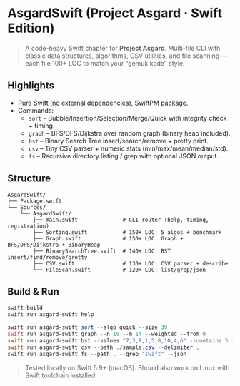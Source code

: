 # AsgardSwift (Project Asgard · Swift Edition)

> A code-heavy Swift chapter for **Project Asgard**. Multi-file CLI with classic data structures, algorithms, CSV utilities, and file scanning — each file 100+ LOC to match your “gemuk kode” style.

## Highlights
- Pure Swift (no external dependencies), SwiftPM package.
- Commands:
  - `sort` – Bubble/Insertion/Selection/Merge/Quick with integrity check + timing.
  - `graph` – BFS/DFS/Dijkstra over random graph (binary heap included).
  - `bst` – Binary Search Tree insert/search/remove + pretty print.
  - `csv` – Tiny CSV parser + numeric stats (min/max/mean/median/std).
  - `fs` – Recursive directory listing / grep with optional JSON output.

## Structure
```text
AsgardSwift/
├── Package.swift
└── Sources/
    └── AsgardSwift/
        ├── main.swift              # CLI router (help, timing, registration)
        ├── Sorting.swift           # 150+ LOC: 5 algos + benchmark
        ├── Graph.swift             # 150+ LOC: Graph + BFS/DFS/Dijkstra + BinaryHeap
        ├── BinarySearchTree.swift  # 140+ LOC: BST insert/find/remove/pretty
        ├── CSV.swift               # 130+ LOC: CSV parser + describe
        └── FileScan.swift          # 120+ LOC: list/grep/json
```

## Build & Run
```powershell
swift build
swift run asgard-swift help

swift run asgard-swift sort --algo quick --size 30
swift run asgard-swift graph --n 10 --m 14 --weighted --from 0
swift run asgard-swift bst --values "7,3,9,1,5,8,10,4,6" --contains 5 --remove 3
swift run asgard-swift csv --path ./sample.csv --delimiter ,
swift run asgard-swift fs --path . --grep "swift" --json
```

> Tested locally on Swift 5.9+ (macOS). Should also work on Linux with Swift toolchain installed.
